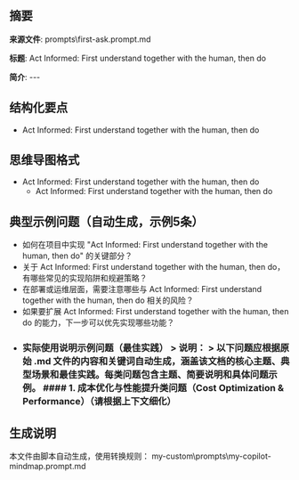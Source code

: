 ## 摘要

**来源文件**: prompts\first-ask.prompt.md

**标题**: Act Informed: First understand together with the human, then do

**简介**: ---

## 结构化要点

- Act Informed: First understand together with the human, then do

## 思维导图格式

- Act Informed: First understand together with the human, then do
  - Act Informed: First understand together with the human, then do

## 典型示例问题（自动生成，示例5条）

- 如何在项目中实现 "Act Informed: First understand together with the human, then do" 的关键部分？
- 关于 Act Informed: First understand together with the human, then do，有哪些常见的实现陷阱和规避策略？
- 在部署或运维层面，需要注意哪些与 Act Informed: First understand together with the human, then do 相关的风险？
- 如果要扩展 Act Informed: First understand together with the human, then do 的能力，下一步可以优先实现哪些功能？
- ### 实际使用说明示例问题（最佳实践）  > **说明：** > 以下问题应根据原始 .md 文件的内容和关键词自动生成，涵盖该文档的核心主题、典型场景和最佳实践。每类问题包含主题、简要说明和具体问题示例。  #### 1. 成本优化与性能提升类问题（Cost Optimization & Performance）（请根据上下文细化）

## 生成说明

本文件由脚本自动生成，使用转换规则： my-custom\prompts\my-copilot-mindmap.prompt.md
